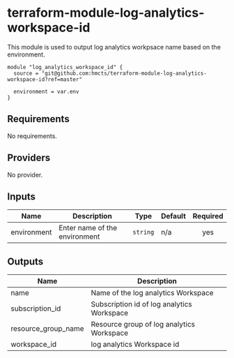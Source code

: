 # terraform-module-log-analytics-workspace-id

This module is used to output log analytics workpsace name based on the environment.

```hcl
module "log_analytics_workspace_id" {
  source = "git@github.com:hmcts/terraform-module-log-analytics-workspace-id?ref=master"

  environment = var.env
}

```

## Requirements

No requirements.

## Providers

No provider.

## Inputs

| Name | Description | Type | Default | Required |
|------|-------------|------|---------|:--------:|
| environment | Enter name of the environment | `string` | n/a | yes |

## Outputs

| Name | Description |
|------|-------------|
| name | Name of the log analytics Workspace |
| subscription\_id | Subscription id of log analytics Workspace |
| resource\_group\_name | Resource group of log analytics Workspace |
| workspace\_id | log analytics Workspace id |

